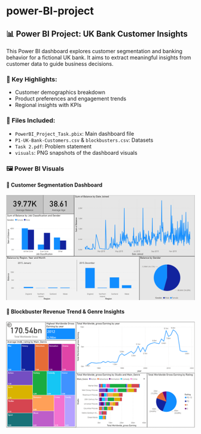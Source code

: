 # power-BI-project
## 📊 Power BI Project: UK Bank Customer Insights

This Power BI dashboard explores customer segmentation and banking behavior for a fictional UK bank. It aims to extract meaningful insights from customer data to guide business decisions.

### 🔹 Key Highlights:
- Customer demographics breakdown
- Product preferences and engagement trends
- Regional insights with KPIs

### 📁 Files Included:
- `PowerBI_Project_Task.pbix`: Main dashboard file
- `P1-UK-Bank-Customers.csv` & `blockbusters.csv`: Datasets
- `Task 2.pdf`: Problem statement
- `visuals`: PNG snapshots of the dashboard visuals

### 🖼 Power BI Visuals

#### 🔹 Customer Segmentation Dashboard  
![Customer Segmentation](customer_segmentation.png)

#### 🔹 Blockbuster Revenue Trend & Genre Insights  
![Revenue Trend](revenue_trend.png)
